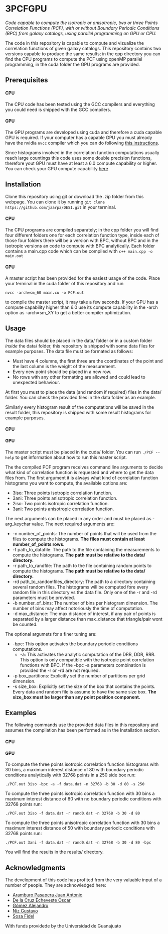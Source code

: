 # 3PCFGPU

*Code capable to compute the isotropic or anisotropic, two or three Points Correlation Functions (PCF), with or without Boundary Periodic Conditions (BPC) from galaxy catalogs, using parallel programming on GPU or CPU.*

The code in this repository is capable to compute and vizualize the correlation functions of given galaxy catalogs. This repository contains two versions capable to produce the same results; in the cpp directory you can find the CPU programs to compute the PCF using openMP parallel programming, in the cuda folder the GPU programs are provided. 

## Prerequisites

#### CPU
The CPU code has been tested using the GCC compilers and everything you could need is shipped with the GCC compilers.

#### GPU
The GPU programs are developed using cuda and therefore a cuda capable GPU is required. If your computer has a capable GPU you must already have the nvidia `nvcc` compiler which you can do following [this instructions](https://docs.nvidia.com/cuda/cuda-installation-guide-linux/index.html).

Since histograms involved in the correlation function computations usually reach large countings this code uses some double precision functions, therefore yout GPU must have at least a 6.0 compute capability or higher. You can check your GPU compute capability [here](https://developer.nvidia.com/cuda-gpus)

## Installation

Clone this repository using git or download the .zip folder from this webpage.
You can clone it by running `git clone https://github.com/jaarpa/DESI.git` in your terminal.

#### CPU

The CPU programs are compiled separately; in the cpp folder you will find four different folders one for each correlation function type, inside each of those four folders there will be a version with BPC, without BPC and in the isotropic versions an code to compute with BPC analytically. Each folder contains a main.cpp code which can be compiled with `c++ main.cpp -o main.out`

#### GPU

A master script has been provided for the easiest usage of the code. Place your terminal in the cuda folder of this repository and run 
```
nvcc -arch=sm_60 main.cu -o PCF.out
``` 
to compile the master script, it may take a few seconds. If your GPU has a compute capability higher than 6.0 use its compute capability in the -arch option as -arch=sm_XY to get a better compiler optimization.

## Usage

The data files should be placed in the data/ folder or in a custom folder *inside* the data/ folder, this repository is shipped with some data files for example purposes. The data file must be formated as follows:

* Must have 4 columns, the first three are the coordinates of the point and the last column is the weight of the measurement.
* Every new point should be placed in a new row.
* No rows with any other formatting are allowed and could lead to unexpected behaviour.

At first you must to place the data (and random if required) files in the data/ folder. You can check the provided files in the data folder as an example.

Similarly every histogram result of the computations will be saved in the result folder, this repository is shipped with some result histograms for example purposes.

#### CPU

#### GPU
The master script must be placed in the cuda/ folder. You can run `./PCF --help` to get information about how to run this master script.

The the compiled PCF program receives command line arguments to decide what kind of correlation function is requested and where to get the data files from. The first argument it is always what kind of correlation function histograms you want to compute, the available options are:

* 3iso: Three points isotropic correlation function.
* 3ani: Three points anisotropic correlation function.
* 2iso: Two points isotropic correlation function.
* 3ani: Two points anisotropic correlation function.

The next arguments can be placed in any order and must be placed as -arg_keychar value. The next required arguments are:

* -n number_of_points: The number of points that will be used from the files to compute the histograms. **The files must contain at least number_of_points rows.**
* -f path_to_datafile: The path to the file containing the measurements to compute the histograms. **The path must be relative to the data/ directory.**
* -r path_to_randfile: The path to the file containing random points to compute the histograms. **The path must be relative to the data/ directory.**
* -rd path_to_randomfiles_directory: The path to a directory containing several random files. The histograms will be computed fore every random file in this directory vs the data file. Only one of the -r and -rd parameters must be provided.
* -b number_of_bins: The number of bins per histogram dimension. The number of bins may affect notoriously the time of computation.
* -d max_distance: The max distance of interest, if any pair of points is separated by a larger distance than max_distance that triangle/pair wont be counted.

The optional argumets for a finer tuning are:

* -bpc: This option activates the boundary periodic conditions computations.
  * -a: This activates the analytic computation of the DRR, DDR, RRR. This option is only compatible with the isotropic point correlation functions with BPC. If the -bpc -a parameters combination is provided the -r or -rd are not required.
* -p box_partitions: Explicitly set the number of partitions per grid dimension.
* -s size_box: Explicitly set the size of the box that contains the points. Every data and random file is assume to have the same size box. **The size_box must be larger than any point position component.**

## Examples

The following commands use the provided data files in this repository and assumes the compilation has been performed as in the Installation section.

#### CPU

#### GPU

To compute the three points isotropic correlation function histograms with 30 bins, a maximum interest distance of 80 with boundary periodic conditions analytically with 32768 points in a 250 side box run:
```
./PCF.out 3iso -bpc -a -f data.dat -n 32768 -b 30 -d 80 -s 250
```

To compute the three points isotropic correlation function with 30 bins a maximum interest distance of 80 with no boundary periodic conditions with 32768 points run:
```
./PCF.out 3iso -f data.dat -r rand0.dat -n 32768 -b 30 -d 80
```

To compute the three points anisotropic correlation function with 30 bins a maximum interest distance of 50 with boundary periodic conditions with 32768 points run:
```
./PCF.out 3ani -f data.dat -r rand0.dat -n 32768 -b 30 -d 80 -bpc
```

You will find the results in the results/ directory.

## Acknowledgments

The development of this code has profited from the very valuable input of a number of people. They are acknowledged here:

* [Aramburo Pasapera Juan Antonio](https://github.com/jaarpa)
* [De la Cruz Echeveste Oscar](https://github.com/Oscar2401)
* [Gómez Alejandro](https://github.com/AlejandroGoper)
* [Niz Gustavo](https://github.com/gnizq64)
* [Sosa Fidel](https://github.com/fidelsosan)

With funds providede by the Universidad de Guanajuato
